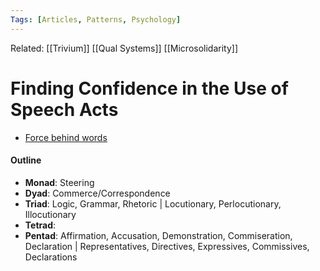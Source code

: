 ```yaml
---
Tags: [Articles, Patterns, Psychology]
---
```

Related: [[Trivium]] [[Qual Systems]] [[Microsolidarity]]

# Finding Confidence in the Use of Speech Acts
- [Force behind words](https://media.neliti.com/media/publications/60843-EN-speech-acts-force-behind-words.pdf)

#### Outline
- **Monad**: Steering
- **Dyad**: Commerce/Correspondence
- **Triad**: Logic, Grammar, Rhetoric | Locutionary, Perlocutionary, Illocutionary
- **Tetrad**:
- **Pentad**: Affirmation, Accusation, Demonstration, Commiseration, Declaration | Representatives, Directives, Expressives, Commissives, Declarations